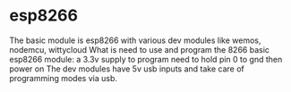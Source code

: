 # esp8266

The basic module  is esp8266 with various dev modules like wemos, nodemcu, wittycloud
What is need to use and program the 8266 basic esp8266 module:
a 3.3v supply
to program need to hold pin 0 to gnd then power on
The dev modules have 5v usb inputs and take care of programming modes via usb.
